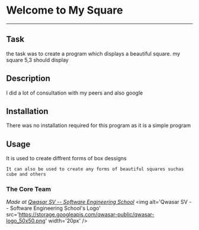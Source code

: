 # Welcome to My Square
***

## Task
the task was to create a program which displays a beautiful square.
my square 5,3 should display

## Description
I did a lot of consultation with my peers and also google 

## Installation
There was no installation required for this program as it is a simple program 
## Usage
It is used to create diffrent forms of box dessigns 
```
It can also be used to create any forms of beautiful squares suchas cube and others 
```

### The Core Team


<span><i>Made at <a href='https://qwasar.io'>Qwasar SV -- Software Engineering School</a></i></span>
<span><img alt='Qwasar SV -- Software Engineering School's Logo' src='https://storage.googleapis.com/qwasar-public/qwasar-logo_50x50.png' width='20px' /></span>
